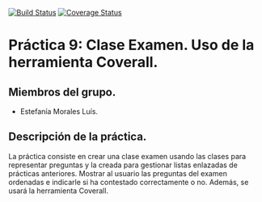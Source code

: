 [![Build Status](https://travis-ci.org/alu0100698688/LPP_M_25_Pc09.svg?branch=master)](https://travis-ci.org/alu0100698688/LPP_M_25_Pc09)
[![Coverage Status](https://coveralls.io/repos/alu0100698688/LPP_M_25_Pc09/badge.png)](https://coveralls.io/r/alu0100698688/LPP_M_25_Pc09)

# Práctica 9: Clase Examen. Uso de la herramienta Coverall.

## Miembros del grupo.
* Estefanía Morales Luís.


## Descripción de la práctica.
La práctica consiste en crear una clase examen usando las clases para representar preguntas y la creada para
gestionar listas enlazadas de prácticas anteriores. Mostrar al usuario las preguntas del examen ordenadas e 
indicarle si ha contestado correctamente o no. Además, se usará la herramienta Coverall.
